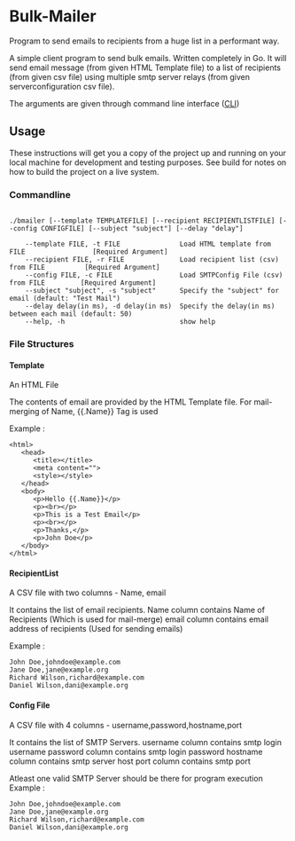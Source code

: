 # Bulk-Mailer
Program to send emails to recipients from a huge list in a performant way.

A simple client program to send bulk emails. Written completely in Go. It will send email message (from given HTML Template file) to a list of recipients (from given csv file) using multiple smtp server relays (from given serverconfiguration csv file).

The arguments are given through command line interface ([CLI](https://github.com/urfave/cli))


## Usage

These instructions will get you a copy of the project up and running on your local machine for development and testing purposes. See build for notes on how to build the project on a live system.

### Commandline

```

./bmailer [--template TEMPLATEFILE] [--recipient RECIPIENTLISTFILE] [--config CONFIGFILE] [--subject "subject"] [--delay "delay"]

    --template FILE, -t FILE               Load HTML template from FILE                 [Required Argument]
    --recipient FILE, -r FILE              Load recipient list (csv) from FILE          [Required Argument]
    --config FILE, -c FILE                 Load SMTPConfig File (csv) from FILE         [Required Argument]
    --subject "subject", -s "subject"      Specify the "subject" for email (default: "Test Mail")
    --delay delay(in ms), -d delay(in ms)  Specify the delay(in ms) between each mail (default: 50)
    --help, -h                             show help

```

### File Structures

#### Template

An HTML File

The contents of email are provided by the HTML Template file. 
For mail-merging of Name, {{.Name}} Tag is used

Example :
```
<html>
   <head>
      <title></title>
      <meta content="">
      <style></style>
   </head>
   <body>
      <p>Hello {{.Name}}</p>
      <p><br></p>
      <p>This is a Test Email</p>
      <p><br></p>
      <p>Thanks,</p>
      <p>John Doe</p>
   </body>
</html>
```

#### RecipientList

A CSV file with two columns - Name, email

It contains the list of email recipients. 
Name column contains Name of Recipients (Which is used for mail-merge)
email column contains email address of recipients (Used for sending emails)

Example :
```
John Doe,johndoe@example.com
Jane Doe,jane@example.org
Richard Wilson,richard@example.com
Daniel Wilson,dani@example.org

``` 

#### Config File

A CSV file with 4 columns - username,password,hostname,port

It contains the list of SMTP Servers. 
username column contains smtp login username 
password column contains smtp login password
hostname column contains smtp server host
port column contains smtp port

Atleast one valid SMTP Server should be there for program execution
Example :
```
John Doe,johndoe@example.com
Jane Doe,jane@example.org
Richard Wilson,richard@example.com
Daniel Wilson,dani@example.org

``` 